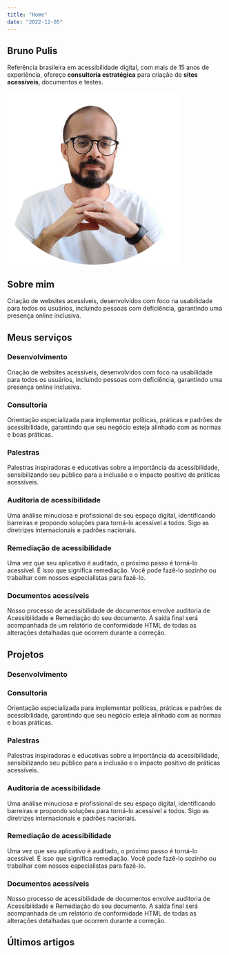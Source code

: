 ```yaml
---
title: "Home"
date: "2022-12-05"
---
```


## Bruno Pulis

Referência brasileira em acessibilidade digital, com mais de 15 anos de experiência, ofereço **consultoria estratégica** para criação de **sites acessíveis**, documentos e testes.

![](images/profile.png)

## Sobre mim

Criação de websites acessíveis, desenvolvidos com foco na usabilidade para todos os usuários, incluindo pessoas com deficiência, garantindo uma presença online inclusiva.

## Meus serviços

### Desenvolvimento

Criação de websites acessíveis, desenvolvidos com foco na usabilidade para todos os usuários, incluindo pessoas com deficiência, garantindo uma presença online inclusiva.

### Consultoria

Orientação especializada para implementar políticas, práticas e padrões de acessibilidade, garantindo que seu negócio esteja alinhado com as normas e boas práticas.

### Palestras

Palestras inspiradoras e educativas sobre a importância da acessibilidade, sensibilizando seu público para a inclusão e o impacto positivo de práticas acessíveis.

### Auditoria de acessibilidade

Uma análise minuciosa e profissional de seu espaço digital, identificando barreiras e propondo soluções para torná-lo acessível a todos. Sigo as diretrizes internacionais e padrões nacionais.

### Remediação de acessibilidade

Uma vez que seu aplicativo é auditado, o próximo passo é torná-lo acessível. É isso que significa remediação. Você pode fazê-lo sozinho ou trabalhar com nossos especialistas para fazê-lo.

### Documentos acessíveis

Nosso processo de acessibilidade de documentos envolve auditoria de Acessibilidade e Remediação do seu documento. A saída final será acompanhada de um relatório de conformidade HTML de todas as alterações detalhadas que ocorrem durante a correção.

## Projetos

### Desenvolvimento

### Consultoria

Orientação especializada para implementar políticas, práticas e padrões de acessibilidade, garantindo que seu negócio esteja alinhado com as normas e boas práticas.

### Palestras

Palestras inspiradoras e educativas sobre a importância da acessibilidade, sensibilizando seu público para a inclusão e o impacto positivo de práticas acessíveis.

### Auditoria de acessibilidade

Uma análise minuciosa e profissional de seu espaço digital, identificando barreiras e propondo soluções para torná-lo acessível a todos. Sigo as diretrizes internacionais e padrões nacionais.

### Remediação de acessibilidade

Uma vez que seu aplicativo é auditado, o próximo passo é torná-lo acessível. É isso que significa remediação. Você pode fazê-lo sozinho ou trabalhar com nossos especialistas para fazê-lo.

### Documentos acessíveis

Nosso processo de acessibilidade de documentos envolve auditoria de Acessibilidade e Remediação do seu documento. A saída final será acompanhada de um relatório de conformidade HTML de todas as alterações detalhadas que ocorrem durante a correção.

## Últimos artigos
